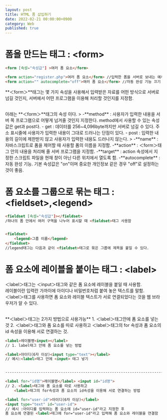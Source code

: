 ```yaml
---
layout: post
title: HTML 폼 삽입하기
date: 2022-02-21 00:00:00+0900
category: Web
published: true
---
```

# 폼을 만드는 태그 : &lt;form&gt;

```html
<form [속성="속성값"] >여러 폼 요소</form>

<form action="register.php">여러 폼 요소</form> //입력한 폼을 서버로 보내는 예씨
<form action="" autocomplete="off">여러 폼 요소</form> //자동 완성 기능 끄기
```
**＜form＞**태그는 몇 가지 속성을 사용해서 입력받은 자료를 어떤 방식으로 서버로 넘길 것인지, 서버에서 어떤 프로그램을 이용해 처리할 것인지를 지정함.  

<br>
아래는 **＜form＞**태그의 속성 이다.
>   
-**method** :
사용자가 입력한 내용을 서버 쪽 프로그램으로 어떻게 넘겨줄 것인지 지정한다. method에서 사용할 수 있는 속성값은 get과 post다.  
- get : 데이터를 256~4,096byte까지만 서버로 넘길 수 있다. 주소 표시줄에 사용자가 입력한 내용이 그대로 드러나는 단점이 있다.  
- post : 입력한 내용의 길이에 제한받지 않고 사용자가 입력한 내용도 드러나지 않는다.  
>
-**name** : 자바스크립트로 폼을 제어할 때 사용할 폼의 이름을 지정함.  
-**action** : ＜form＞태그 안의 내용을 처리해 줄 서버 프로그램을 지정함.  
-**target** : action 속성에서 지정한 스크립트 파일을 현재 창이 아닌 다른 위치에서 열도록 함.  
-**autocomplete** : 자동 완성 기능. 기본 속성값은 "on"이며 중요한 개인정보 같은 경우 "off"로 설정하는 것이 좋음.  

# 폼 요소를 그룹으로 묶는 태그 : &lt;fieldset&gt;,&lt;legend&gt;
```html
<fieldset [속성="속성값"]></fieldset>
/하나의 폼 안에서 여러 구역을 나누어 표시할 때 <fieldset>태그 사용함


<fieldset>
    <legend>그룹 이름</legend>
</fieldset>
//legend태그는 다음과 같이 <fieldset>태그로 묶은 그룹에 제목을 붙일 수 있다.
```

# 폼 요소에 레이블을 붙이는 태그 : &lt;label&gt;
＜label＞태그는 ＜input＞태그와 같은 폼 요소에 레이블을 붙일 때 사용함.  
레이블이란 입력란 가까이에 아이디나 비밀번호처럼 붙여 놓은 텍스트를 말함.  
＜label＞태그를 사용하면 폼 요소와 레이블 텍스트가 서로 연결되었다는 것을 웹 브라우저가 알 수 있다.  

<br>
**＜label＞태그는 2가지 방법으로 사용가능** 
 1. ＜label＞태그안에 폼 요소를 넣는것
 2. ＜label＞태그와 폼 요소를 따로 사용하고 ＜label＞태그의 for 속성과 폼 요소의 id 속성을 이용해 서로 연결하는 것.

```html
<label>레이블명<input></label> 
// 1. label태그 안에 폼 요소를 넣는 방법

<label>아이디(6자 이상)<input type="text"></label> 
// 예시:<label>태그 안에 <input> 태그 넣기


-----------------------------------------------------------------------

<label for="id명">레이블명</label> <input id="id명">
// 2. <label>태그와 폼 요소를 따로 사용하고 
    <label>태그의 for속성과 폼 요소의 id속성을 이용해 서로 연결하는 방법

<label for="user-id">아이디(6자 이상)</label>
<input type="text" id="user-id">
// 예시 :아이디를 입력하는 폼 요소에 id="user-id"라고 지정한 후 
폼 요소에 연결된 <label>태그에 for="user-id"라고 입력해 폼 요소와 레이블을 연결함
```

